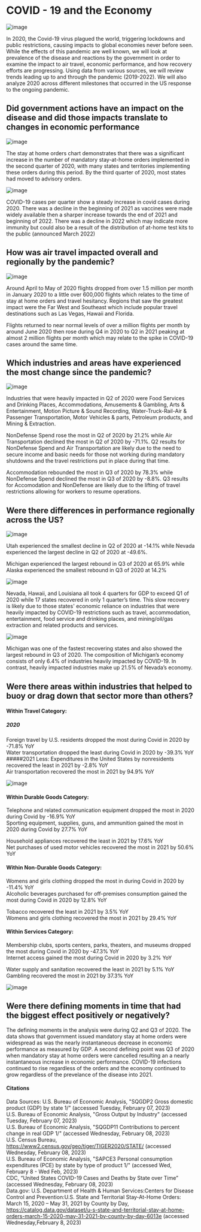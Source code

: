 # COVID - 19 and the Economy
![image](https://user-images.githubusercontent.com/116906733/218918331-1854daf7-59c9-47ec-a0b5-9da8ac17ed76.png)

In 2020, the Covid-19 virus plagued the world, triggering lockdowns and public restrictions, causing impacts to global economies never before seen. While the effects of this pandemic are well known, we will look at prevalence of the disease and reactions by the government in order to examine the impact to air travel, 
economic performance, and how recovery efforts are progressing. Using data from various sources, we will review trends leading up to and through the pandemic (2019-2022). We will also analyze 2020 across different milestones that occurred in the US response to the ongoing pandemic.

## Did government actions have an impact on the disease and did those impacts translate to changes in economic performance
![image](https://user-images.githubusercontent.com/116906733/218921758-655bac2b-f419-4c2f-9cbd-1cfac0501e13.png)

The stay at home orders chart demonstrates that there was a significant increase in the number of mandatory stay-at-home orders implemented in the second quarter of 2020, with many states and territories implementing these orders during this period. By the third quarter of 2020, most states had moved to advisory orders.

![image](https://user-images.githubusercontent.com/116906733/218921302-2ad5f881-99d6-4dea-a601-135b9c702e4c.png)

COVID-19 cases per quarter show a steady increase in covid cases during 2020. There was a decline in the beginning of 2021 as vaccines were made widely available then a sharper increase towards the end of 2021 and beginning of 2022. There was a decline in 2022 which may indicate more immunity but could also be a result of the distribution of at-home test kits to the public (announced March 2022)

## How was air travel impacted overall and regionally by the pandemic?
![image](https://user-images.githubusercontent.com/116906733/218922470-050ac8a8-126f-4403-a7e6-02316a46131f.png)

Around April to May of 2020 flights dropped from over 1.5 million per month in January 2020 to a little over 600,000 flights which relates to the time of stay at home orders and travel hesitancy. Regions that saw the greatest impact were the Far West and Southeast which include popular travel destinations such as Las Vegas, Hawaii and Florida.

Flights returned to near normal levels of over a million flights per month by around June 2020 then rose during Q4 in 2020 to Q2 in 2021 peaking at almost 2 million flights per month which may relate to the spike in COVID-19 cases around the same time.

## Which industries and areas have experienced the most change since the pandemic?
![image](https://user-images.githubusercontent.com/116906733/219103472-ca26b4a8-6ca8-4ade-bb20-e1bb51516f01.png)

Industries that were heavily impacted in Q2 of 2020 were Food Services and Drinking Places, Accommodations, Amusements & Gambling, Arts & Entertainment, Motion Picture & Sound Recording, Water-Truck-Rail-Air & Passenger Transportation, Motor Vehicles & parts, Petroleum products, and Mining & Extraction.<br>

NonDefense Spend rose the most in Q2 of 2020 by 21.2% while Air Transportation declined the most in Q2 of 2020 by -71.1%. Q2 results for NonDefense Spend and Air Transportation are likely due to the need to secure income and basic needs for those not working during mandatory shutdowns and the travel restrictions put in place during that time.<br>

Accommodation rebounded the most in Q3 of 2020 by 78.3% while NonDefense Spend declined the most in Q3 of 2020 by -8.8%. Q3 results for Accomodation and NonDefense are likely due to the lifting of travel restrictions allowing for workers to resume operations.

## Were there differences in performance regionally across the US?
![image](https://user-images.githubusercontent.com/116906733/219102812-fb35e34e-338c-410a-8e59-726daabb9add.png)

Utah experienced the smallest decline in Q2 of 2020 at -14.1% while Nevada experienced the largest decline in Q2 of 2020 at -49.6%.<br>

Michigan experienced the largest rebound in Q3 of 2020 at 65.9% while Alaska experienced the smallest rebound in Q3 of 2020 at 14.2%

![image](https://user-images.githubusercontent.com/116906733/219102927-a7491340-221c-40a1-9e11-132f7ef24a05.png)

Nevada, Hawaii, and Louisiana all took 4 quarters for GDP to exceed Q1 of 2020 while 17 states recovered in only 1 quarter’s time. This slow recovery is likely due to those states' economic reliance on industries that were heavily impacted by COVID-19 restrictions such as travel, accommodation, entertainment, food service and drinking places, and mining/oil/gas extraction and related products and services.

![image](https://user-images.githubusercontent.com/116906733/219122928-61716f21-0fab-4531-92c5-e03e4f86393c.png)

Michigan was one of the fastest recovering states and also showed the largest rebound in Q3 of 2020. The composition of Michigan’s economy consists of only 6.4% of industries heavily impacted by COVID-19. In contrast, heavily impacted industries make up 21.5% of Nevada’s economy.

## Were there areas within industries that helped to buoy or drag down that sector more than others? 

#### Within Travel Category:
##### 2020
Foreign travel by U.S. residents dropped the most during Covid in 2020 by -71.8% YoY<br>
Water transportation dropped the least during Covid in 2020 by -39.3% YoY<br>
#####2021
Less: Expenditures in the United States by nonresidents recovered the least in 2021 by -2.8% YoY<br>
Air transportation recovered the most in 2021 by 94.9% YoY<br>

![image](https://user-images.githubusercontent.com/116906733/218923029-599fe4bc-8260-4a62-936c-0927ce4b25fc.png)

#### Within Durable Goods Category:
Telephone and related communication equipment dropped the most in 2020 during Covid by -16.9% YoY<br>
Sporting equipment, supplies, guns, and ammunition gained the most in 2020 during Covid by 27.7% YoY<br>

Household appliances recovered the least in 2021 by 17.6% YoY<br>
Net purchases of used motor vehicles recovered the most in 2021 by 50.6% YoY<br>

#### Within Non-Durable Goods Category:
Womens and girls clothing dropped the most in during Covid in 2020 by -11.4% YoY<br>
Alcoholic beverages purchased for off-premises consumption gained the most during Covid in 2020 by 12.8% YoY<br>

Tobacco recovered the least in 2021 by 3.5% YoY<br>
Womens and girls clothing recovered the most in 2021 by 29.4% YoY<br>

#### Within Services Category:
Membership clubs, sports centers, parks, theaters, and museums dropped the most during Covid in 2020 by -47.3% YoY<br>
Internet access gained the most during Covid in 2020 by 3.2% YoY<br>

Water supply and sanitation recovered the least in 2021 by 5.1% YoY<br>
Gambling recovered the most in 2021 by 37.3% YoY<br>

![image](https://user-images.githubusercontent.com/116906733/218923301-4385f32b-af0f-4198-a633-bf5fcc634aa7.png)

## Were there defining moments in time that had the biggest effect positively or negatively?
The defining moments in the analysis were during Q2 and Q3 of 2020. The data shows that government issued mandatory stay at home orders were widespread as was the nearly instantaneous decrease in economic performance as measured by GDP. A second defining point was Q3 of 2020 when mandatory stay at home orders were cancelled resulting an a nearly instantaneous increase in economic performance. COVID-19 infections continued to rise regardless of the orders and the economy continued to grow regardless of the prevelance of the disease into 2021.

#### Citations
Data Sources:
U.S. Bureau of Economic Analysis, "SQGDP2 Gross domestic product (GDP) by state 1/" (accessed Tuesday, February 07, 2023)<br>
U.S. Bureau of Economic Analysis, "Gross Output by Industry" (accessed Tuesday, February 07, 2023)<br>
U.S. Bureau of Economic Analysis, "SQGDP11 Contributions to percent change in real GDP 1/" (accessed Wednesday, February 08, 2023)<br>
U.S. Census Bureau, https://www2.census.gov/geo/tiger/TIGER2020/STATE/ (accessed Wednesday, February 08, 2023)<br>
U.S. Bureau of Economic Analysis, "SAPCE3 Personal consumption expenditures (PCE) by state by type of product 1/" (accessed Wed, February 8 - Wed Feb, 2023)<br>
CDC, “United States COVID-19 Cases and Deaths by State over Time” (accessed Wednesday, February 08, 2023)<br>
Data.gov: U.S. Department of Health & Human Services:Centers for Disease Control and Prevention:U.S. State and Territorial Stay-At-Home Orders: March 15, 2020 – May 31, 2021 by County by Day, https://catalog.data.gov/dataset/u-s-state-and-territorial-stay-at-home-orders-march-15-2020-may-31-2021-by-county-by-day-6013e (accessed Wednesday,February 8, 2023)
